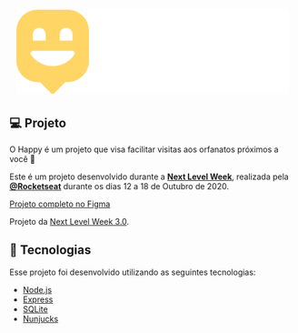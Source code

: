 <h1 align="center">
    <img alt="Happy" title="Happy" src=".github/logo.svg" />
</h1>

## 💻 Projeto

O Happy é um projeto que visa facilitar visitas aos orfanatos próximos a você 💜 

Este é um projeto desenvolvido durante a **[Next Level Week](https://nextlevelweek.com/)**, realizada pela **[@Rocketseat](https://github.com/Rocketseat)** durante os dias 12 a 18 de Outubro de 2020.

[Projeto completo no Figma](https://www.figma.com/file/s35DMk1BfkFyvT67zeiOhz/Happy-Web-Copy?node-id=48557%3A657)

Projeto da [Next Level Week 3.0](https://nextlevelweek.com/).

## 🚀 Tecnologias

Esse projeto foi desenvolvido utilizando as seguintes tecnologias:

- [Node.js](https://nodejs.org/en/)
- [Express](https://expressjs.com/pt-br/)
- [SQLite](https://www.sqlite.org/index.html)
- [Nunjucks](https://mozilla.github.io/nunjucks/)